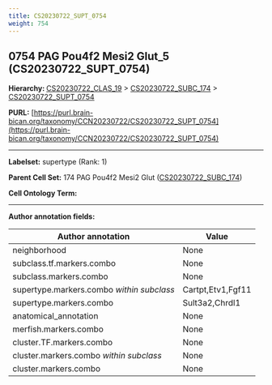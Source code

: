 ```yaml
---
title: CS20230722_SUPT_0754
weight: 754
---
```

## 0754 PAG Pou4f2 Mesi2 Glut_5 (CS20230722_SUPT_0754)
<b>Hierarchy: </b>
[CS20230722_CLAS_19](../CS20230722_CLAS_19) >
[CS20230722_SUBC_174](../CS20230722_SUBC_174) >
[CS20230722_SUPT_0754](../CS20230722_SUPT_0754)

**PURL:** [https://purl.brain-bican.org/taxonomy/CCN20230722/CS20230722_SUPT_0754](https://purl.brain-bican.org/taxonomy/CCN20230722/CS20230722_SUPT_0754)

---


**Labelset:** supertype (Rank: 1)

**Parent Cell Set:** 174 PAG Pou4f2 Mesi2 Glut ([CS20230722_SUBC_174](../CS20230722_SUBC_174))



**Cell Ontology Term:** 

[MARKER GENES.]: #


---

[TRANSFERRED ANNOTATIONS.]: #


[AUTHOR ANNOTATION FIELDS.]: #


**Author annotation fields:**

| Author annotation | Value |
|-------------------|-------|
|neighborhood|None|
|subclass.tf.markers.combo|None|
|subclass.markers.combo|None|
|supertype.markers.combo _within subclass_|Cartpt,Etv1,Fgf11|
|supertype.markers.combo|Sult3a2,Chrdl1|
|anatomical_annotation|None|
|merfish.markers.combo|None|
|cluster.TF.markers.combo|None|
|cluster.markers.combo _within subclass_|None|
|cluster.markers.combo|None|

